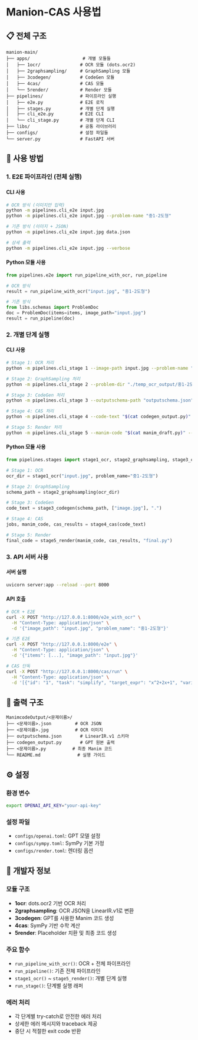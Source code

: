 # Manion-CAS 사용법

## 📋 전체 구조

```
manion-main/
├── apps/                    # 개별 모듈들
│   ├── 1ocr/               # OCR 모듈 (dots.ocr2)
│   ├── 2graphsampling/     # GraphSampling 모듈
│   ├── 3codegen/           # CodeGen 모듈
│   ├── 4cas/               # CAS 모듈
│   └── 5render/            # Render 모듈
├── pipelines/              # 파이프라인 실행
│   ├── e2e.py              # E2E 로직
│   ├── stages.py           # 개별 단계 실행
│   ├── cli_e2e.py          # E2E CLI
│   └── cli_stage.py        # 개별 단계 CLI
├── libs/                   # 공통 라이브러리
├── configs/                # 설정 파일들
└── server.py               # FastAPI 서버
```

## 🚀 사용 방법

### 1. E2E 파이프라인 (전체 실행)

#### CLI 사용
```bash
# OCR 방식 (이미지만 입력)
python -m pipelines.cli_e2e input.jpg
python -m pipelines.cli_e2e input.jpg --problem-name "중1-2도형"

# 기존 방식 (이미지 + JSON)
python -m pipelines.cli_e2e input.jpg data.json

# 상세 출력
python -m pipelines.cli_e2e input.jpg --verbose
```

#### Python 모듈 사용
```python
from pipelines.e2e import run_pipeline_with_ocr, run_pipeline

# OCR 방식
result = run_pipeline_with_ocr("input.jpg", "중1-2도형")

# 기존 방식
from libs.schemas import ProblemDoc
doc = ProblemDoc(items=items, image_path="input.jpg")
result = run_pipeline(doc)
```

### 2. 개별 단계 실행

#### CLI 사용
```bash
# Stage 1: OCR 처리
python -m pipelines.cli_stage 1 --image-path input.jpg --problem-name "중1-2도형"

# Stage 2: GraphSampling 처리
python -m pipelines.cli_stage 2 --problem-dir "./temp_ocr_output/중1-2도형/중1-2도형"

# Stage 3: CodeGen 처리
python -m pipelines.cli_stage 3 --outputschema-path "outputschema.json" --image-paths "image.jpg" --output-dir "."

# Stage 4: CAS 처리
python -m pipelines.cli_stage 4 --code-text "$(cat codegen_output.py)"

# Stage 5: Render 처리
python -m pipelines.cli_stage 5 --manim-code "$(cat manim_draft.py)" --cas-results "cas_results.json" --output-path "final.py"
```

#### Python 모듈 사용
```python
from pipelines.stages import stage1_ocr, stage2_graphsampling, stage3_codegen, stage4_cas, stage5_render

# Stage 1: OCR
ocr_dir = stage1_ocr("input.jpg", problem_name="중1-2도형")

# Stage 2: GraphSampling
schema_path = stage2_graphsampling(ocr_dir)

# Stage 3: CodeGen
code_text = stage3_codegen(schema_path, ["image.jpg"], ".")

# Stage 4: CAS
jobs, manim_code, cas_results = stage4_cas(code_text)

# Stage 5: Render
final_code = stage5_render(manim_code, cas_results, "final.py")
```

### 3. API 서버 사용

#### 서버 실행
```bash
uvicorn server:app --reload --port 8000
```

#### API 호출
```bash
# OCR + E2E
curl -X POST "http://127.0.0.1:8000/e2e_with_ocr" \
  -H "Content-Type: application/json" \
  -d '{"image_path": "input.jpg", "problem_name": "중1-2도형"}'

# 기존 E2E
curl -X POST "http://127.0.0.1:8000/e2e" \
  -H "Content-Type: application/json" \
  -d '{"items": [...], "image_path": "input.jpg"}'

# CAS 단독
curl -X POST "http://127.0.0.1:8000/cas/run" \
  -H "Content-Type: application/json" \
  -d '[{"id": "1", "task": "simplify", "target_expr": "x^2+2x+1", "variables": ["x"]}]'
```

## 📁 출력 구조

```
ManimcodeOutput/<문제이름>/
├── <문제이름>.json         # OCR JSON
├── <문제이름>.jpg          # OCR 이미지
├── outputschema.json       # LinearIR.v1 스키마
├── codegen_output.py       # GPT 원본 출력
├── <문제이름>.py          # 최종 Manim 코드
└── README.md              # 실행 가이드
```

## ⚙️ 설정

### 환경 변수
```bash
export OPENAI_API_KEY="your-api-key"
```

### 설정 파일
- `configs/openai.toml`: GPT 모델 설정
- `configs/sympy.toml`: SymPy 기본 가정
- `configs/render.toml`: 렌더링 옵션

## 🔧 개발자 정보

### 모듈 구조
- **1ocr**: dots.ocr2 기반 OCR 처리
- **2graphsampling**: OCR JSON을 LinearIR.v1로 변환
- **3codegen**: GPT를 사용한 Manim 코드 생성
- **4cas**: SymPy 기반 수학 계산
- **5render**: Placeholder 치환 및 최종 코드 생성

### 주요 함수
- `run_pipeline_with_ocr()`: OCR + 전체 파이프라인
- `run_pipeline()`: 기존 전체 파이프라인
- `stage1_ocr()` ~ `stage5_render()`: 개별 단계 실행
- `run_stage()`: 단계별 실행 래퍼

### 에러 처리
- 각 단계별 try-catch로 안전한 에러 처리
- 상세한 에러 메시지와 traceback 제공
- 중단 시 적절한 exit code 반환

